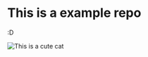 # This is a example repo

:D

![This is a cute cat](https://media1.giphy.com/media/11s7Ke7jcNxCHS/giphy.gif)
